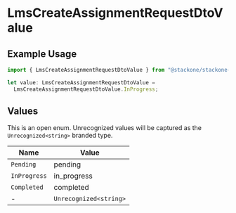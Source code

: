 # LmsCreateAssignmentRequestDtoValue

## Example Usage

```typescript
import { LmsCreateAssignmentRequestDtoValue } from "@stackone/stackone-client-ts/sdk/models/shared";

let value: LmsCreateAssignmentRequestDtoValue =
  LmsCreateAssignmentRequestDtoValue.InProgress;
```

## Values

This is an open enum. Unrecognized values will be captured as the `Unrecognized<string>` branded type.

| Name                   | Value                  |
| ---------------------- | ---------------------- |
| `Pending`              | pending                |
| `InProgress`           | in_progress            |
| `Completed`            | completed              |
| -                      | `Unrecognized<string>` |